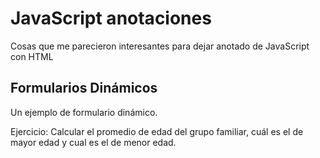 # JavaScript anotaciones
 Cosas que me parecieron interesantes para dejar anotado de JavaScript con HTML


 ## Formularios Dinámicos

 Un ejemplo de formulario dinámico.

 Ejercicio: Calcular el promedio de edad del grupo familiar, cuál es el de mayor edad y cual es el de menor edad.


